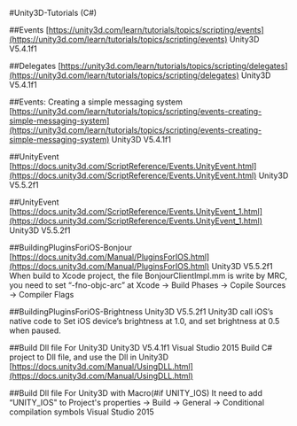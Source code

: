 ﻿﻿﻿﻿﻿﻿#Unity3D-Tutorials (C#)

##Events
[https://unity3d.com/learn/tutorials/topics/scripting/events](https://unity3d.com/learn/tutorials/topics/scripting/events)
Unity3D V5.4.1f1

##Delegates
[https://unity3d.com/learn/tutorials/topics/scripting/delegates](https://unity3d.com/learn/tutorials/topics/scripting/delegates)
Unity3D V5.4.1f1

##Events: Creating a simple messaging system
[https://unity3d.com/learn/tutorials/topics/scripting/events-creating-simple-messaging-system](https://unity3d.com/learn/tutorials/topics/scripting/events-creating-simple-messaging-system)
Unity3D V5.4.1f1

##UnityEvent
[https://docs.unity3d.com/ScriptReference/Events.UnityEvent.html](https://docs.unity3d.com/ScriptReference/Events.UnityEvent.html)
Unity3D V5.5.2f1

##UnityEvent
[https://docs.unity3d.com/ScriptReference/Events.UnityEvent_1.html](https://docs.unity3d.com/ScriptReference/Events.UnityEvent_1.html)
Unity3D V5.5.2f1

##BuildingPluginsForiOS-Bonjour
[https://docs.unity3d.com/Manual/PluginsForIOS.html](https://docs.unity3d.com/Manual/PluginsForIOS.html)
Unity3D V5.5.2f1
When build to Xcode project, the file BonjourClientlmpl.mm is write by MRC, you need to set “-fno-objc-arc” at Xcode -> Build Phases -> Copile Sources -> Compiler Flags

##BuildingPluginsForiOS-Brightness
Unity3D V5.5.2f1
Unity3D call iOS’s native code to Set iOS device’s brightness at 1.0, and set brightness at 0.5 when paused.

##Build Dll file For Unity3D
Unity3D V5.4.1f1 Visual Studio 2015
Build C# project to Dll file, and use the Dll in Unity3D
[https://docs.unity3d.com/Manual/UsingDLL.html](https://docs.unity3d.com/Manual/UsingDLL.html)

##Build Dll file For Unity3D with Macro(#if UNITY_IOS)
It need to add “UNITY_IOS" to Project's properties -> Build -> General -> Conditional compilation symbols
Visual Studio 2015
